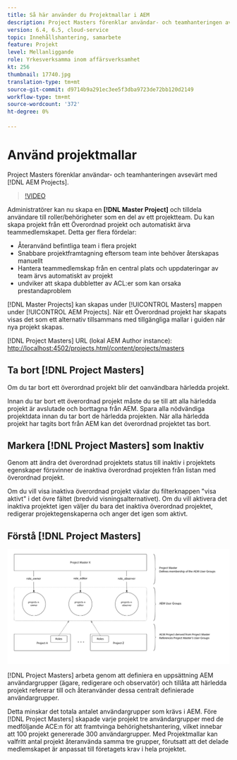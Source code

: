 ```yaml
---
title: Så här använder du Projektmallar i AEM
description: Project Masters förenklar användar- och teamhanteringen avsevärt med AEM.
version: 6.4, 6.5, cloud-service
topic: Innehållshantering, samarbete
feature: Projekt
level: Mellanliggande
role: Yrkesverksamma inom affärsverksamhet
kt: 256
thumbnail: 17740.jpg
translation-type: tm+mt
source-git-commit: d9714b9a291ec3ee5f3dba9723de72bb120d2149
workflow-type: tm+mt
source-wordcount: '372'
ht-degree: 0%

---
```



# Använd projektmallar

Project Masters förenklar användar- och teamhanteringen avsevärt med [!DNL AEM Projects].

>[!VIDEO](https://video.tv.adobe.com/v/17740/?quality=12&learn=on)

Administratörer kan nu skapa en **[!DNL Master Project]** och tilldela användare till roller/behörigheter som en del av ett projektteam. Du kan skapa projekt från ett Överordnad projekt och automatiskt ärva teammedlemskapet. Detta ger flera fördelar:

* Återanvänd befintliga team i flera projekt
* Snabbare projektframtagning eftersom team inte behöver återskapas manuellt
* Hantera teammedlemskap från en central plats och uppdateringar av team ärvs automatiskt av projekt
* undviker att skapa dubbletter av ACL:er som kan orsaka prestandaproblem

[!DNL Master Projects] kan skapas under  [!UICONTROL Masters] mappen under  [!UICONTROL AEM Projects]. När ett Överordnad projekt har skapats visas det som ett alternativ tillsammans med tillgängliga mallar i guiden när nya projekt skapas.

[!DNL Project Masters] URL (lokal AEM Author instance):  [http://localhost:4502/projects.html/content/projects/masters](http://localhost:4502/projects.html/content/projects/masters)

## Ta bort [!DNL Project Masters]

Om du tar bort ett överordnad projekt blir det oanvändbara härledda projekt.

Innan du tar bort ett överordnad projekt måste du se till att alla härledda projekt är avslutade och borttagna från AEM. Spara alla nödvändiga projektdata innan du tar bort de härledda projekten. När alla härledda projekt har tagits bort från AEM kan det överordnad projektet tas bort.

## Markera [!DNL Project Masters] som Inaktiv

Genom att ändra det överordnad projektets status till inaktiv i projektets egenskaper försvinner de inaktiva överordnad projekten från listan med överordnad projekt.

Om du vill visa inaktiva överordnad projekt växlar du filterknappen &quot;visa aktivt&quot; i det övre fältet (bredvid visningsalternativet). Om du vill aktivera det inaktiva projektet igen väljer du bara det inaktiva överordnad projektet, redigerar projektegenskaperna och anger det igen som aktivt.

## Förstå [!DNL Project Masters]

![Projektmallar, teknisk vy](assets/use-project-masters/project-masters-architecture.png)

[!DNL Project Masters] arbeta genom att definiera en uppsättning AEM användargrupper (ägare, redigerare och observatör) och tillåta att härledda projekt refererar till och återanvänder dessa centralt definierade användargrupper.

Detta minskar det totala antalet användargrupper som krävs i AEM. Före [!DNL Project Masters] skapade varje projekt tre användargrupper med de medföljande ACE:n för att framtvinga behörighetshantering, vilket innebar att 100 projekt genererade 300 användargrupper. Med Projektmallar kan valfritt antal projekt återanvända samma tre grupper, förutsatt att det delade medlemskapet är anpassat till företagets krav i hela projektet.
